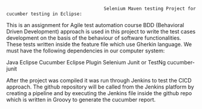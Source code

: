                                         Selenium Maven testing Project for cucumber testing in Eclipse:
                                        
This is an assignment for Agile test automation course
BDD (Behavioral Driven Development) approach is used in this project to write the test cases development on the basis of the behaviour of software functionalities. These tests written inside the feature file which use Gherkin language. We must have the following dependencies in our computer system:

Java Eclipse 
Cucumber 
Eclipse Plugin
Selenium 
Junit or TestNg 
cucumber-junit

After the project was compiled it was run through Jenkins to test the CICD approach. The github repository will be called from the Jenkins platform by creating a pipeline and by executing the Jenkins file inside the github repo which is written in Groovy to generate the cucumber report.
